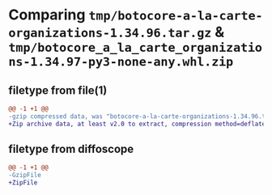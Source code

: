# Comparing `tmp/botocore-a-la-carte-organizations-1.34.96.tar.gz` & `tmp/botocore_a_la_carte_organizations-1.34.97-py3-none-any.whl.zip`

## filetype from file(1)

```diff
@@ -1 +1 @@
-gzip compressed data, was "botocore-a-la-carte-organizations-1.34.96.tar", last modified: Thu May  2 01:01:34 2024, max compression
+Zip archive data, at least v2.0 to extract, compression method=deflate
```

## filetype from diffoscope

```diff
@@ -1 +1 @@
-GzipFile
+ZipFile
```

